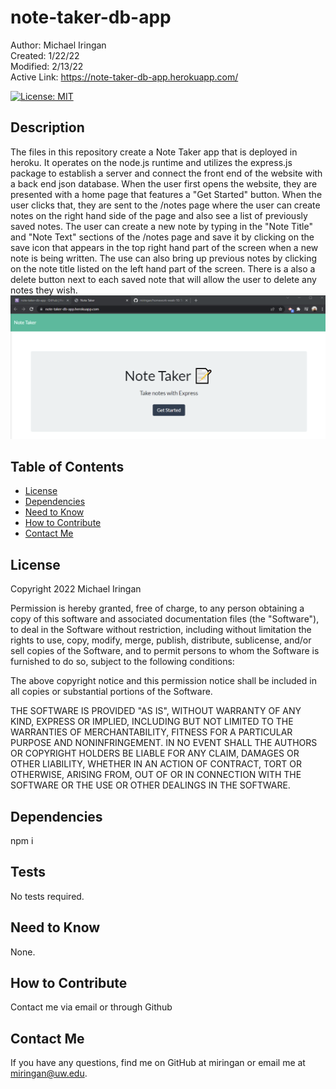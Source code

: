 # note-taker-db-app

Author: Michael Iringan <br>
Created: 1/22/22 <br>
Modified: 2/13/22 <br>
Active Link: https://note-taker-db-app.herokuapp.com/ <br>

[![License: MIT](https://img.shields.io/badge/License-MIT-yellow.svg)](https://opensource.org/licenses/MIT)

## Description
The files in this repository create a Note Taker app that is deployed in heroku. It operates on the node.js runtime and utilizes the express.js package to establish a server and connect the front end of the website with a back end json database. When the user first opens the website, they are presented with a home page that features a "Get Started" button. When the user clicks that, they are sent to the /notes page where the user can create notes on the right hand side of the page and also see a list of previously saved notes. The user can create a new note by typing in the "Note Title" and "Note Text" sections of the /notes page and save it by clicking on the save icon that appears in the top right hand part of the screen when a new note is being written. The use can also bring up previous notes by clicking on the note title listed on the left hand part of the screen. There is a also a delete button next to each saved note that will allow the user to delete any notes they wish.
![screenshot](/assets/screenshot.png?raw=true "Screenshot")

## Table of Contents
- [License](#license)
- [Dependencies](#dependencies)
- [Need to Know](#need-to-know)
- [How to Contribute](#how-to-contribute)
- [Contact Me](#contact-me)

## License
Copyright 2022 Michael Iringan

Permission is hereby granted, free of charge, to any person obtaining a copy of this software and associated documentation files (the "Software"), to deal in the Software without restriction, including without limitation the rights to use, copy, modify, merge, publish, distribute, sublicense, and/or sell copies of the Software, and to permit persons to whom the Software is furnished to do so, subject to the following conditions:
        
The above copyright notice and this permission notice shall be included in all copies or substantial portions of the Software.
        
THE SOFTWARE IS PROVIDED "AS IS", WITHOUT WARRANTY OF ANY KIND, EXPRESS OR IMPLIED, INCLUDING BUT NOT LIMITED TO THE WARRANTIES OF MERCHANTABILITY, FITNESS FOR A PARTICULAR PURPOSE AND NONINFRINGEMENT. IN NO EVENT SHALL THE AUTHORS OR COPYRIGHT HOLDERS BE LIABLE FOR ANY CLAIM, DAMAGES OR OTHER LIABILITY, WHETHER IN AN ACTION OF CONTRACT, TORT OR OTHERWISE, ARISING FROM, OUT OF OR IN CONNECTION WITH THE SOFTWARE OR THE USE OR OTHER DEALINGS IN THE SOFTWARE.

## Dependencies
npm i

## Tests
No tests required.

## Need to Know
None.

## How to Contribute
Contact me via email or through Github

## Contact Me

If you have any questions, find me on GitHub at miringan or email me at miringan@uw.edu.
    